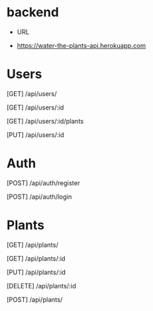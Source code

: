# backend


* URL
- https://water-the-plants-api.herokuapp.com

# Users

[GET] /api/users/

[GET] /api/users/:id

[GET] /api/users/:id/plants

[PUT] /api/users/:id

# Auth

[POST] /api/auth/register

[POST] /api/auth/login

# Plants

[GET] /api/plants/

[GET] /api/plants/:id

[PUT] /api/plants/:id

[DELETE] /api/plants/:id

[POST] /api/plants/
